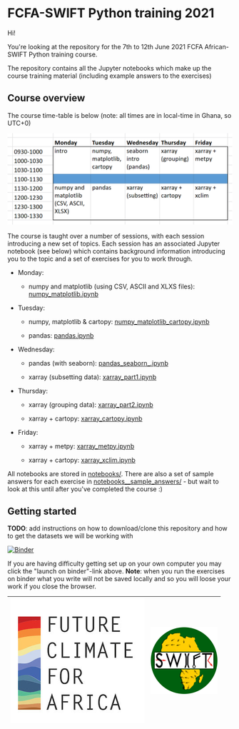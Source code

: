 # FCFA-SWIFT Python training 2021

Hi!

You're looking at the repository for the 7th to 12th June 2021 FCFA
African-SWIFT Python training course.

The repository contains all the Jupyter notebooks which make up the course
training material (including example answers to the exercises)

## Course overview

The course time-table is below (note: all times are in local-time in
Ghana, so UTC+0)

![](graphics/timetable-white.png)



The course is taught over a number of sessions, with each session introducing a new set of topics. Each session has an associated Jupyter notebook (see below) which contains background information introducing you to the topic and a set of exercises for you to work through.

- Monday:
  
  - numpy and matplotlib (using CSV, ASCII and XLXS files): [numpy_matplotlib.ipynb](notebooks/numpy_matplotlib.ipynb)

- Tuesday:
  
  - numpy, matplotlib & cartopy: [numpy_matplotlib_cartopy.ipynb](notebooks/numpy_matplotlib_cartopy.ipynb)
  
  - pandas: [pandas.ipynb](notebooks/pandas.ipynb)

- Wednesday:
  
  - pandas (with seaborn): [pandas_seaborn_.ipynb](notebooks/pandas_seaborn_.ipynb)
  
  - xarray (subsetting data): [xarray_part1.ipynb](notebooks/xarray_part1.ipynb)

- Thursday:
  
  - xarray (grouping data): [xarray_part2.ipynb](notebooks/xarray_part2.ipynb)
  
  - xarray + cartopy: [xarray_cartopy.ipynb](notebooks/xarray_cartopy.ipynb)

- Friday:
  
  - xarray + metpy: [xarray_metpy.ipynb](notebooks/xarray_metpy.ipynb)
  
  - xarray + cartopy: [xarray_xclim.ipynb](notebooks/xarray_xclim.ipynb)

All notebooks are stored in [notebooks/](notebooks/). There are also a set of sample answers for each exercise in [notebooks__sample_answers/](notebooks__sample_answers/) - but wait to look at this until after you've completed the course :)

## Getting started

**TODO**: add instructions on how to download/clone this repository and
how to get the datasets we will be working with

[![Binder](https://mybinder.org/badge_logo.svg)](https://mybinder.org/v2/gh/leifdenby/FCFA-SWIFT-Python-2021/HEAD)

If you are having difficulty getting set up on your own computer you may
click the "launch on binder"-link above. **Note**: when you run the
exercises on binder what you write will not be saved locally and so you
will loose your work if you close the browser.



| ![](graphics/fcfa_logo.jpg) | ![](graphics/swift-logo.png) |
| --------------------------- | ---------------------------- |


